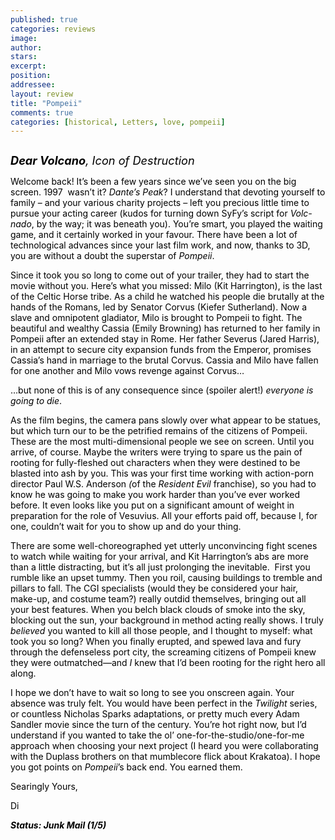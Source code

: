 ```yaml
---
published: true
categories: reviews
image:
author: 
stars: 
excerpt: 
position: 
addressee: 
layout: review
title: "Pompeii"
comments: true
categories: [historical, Letters, love, pompeii]
---
```

<div><p><span class="full-image-block ssNonEditable"><span><a href="/letters/2014/2/21/pompeii.html"><img src="http://static.squarespace.com/static/5005f6bcc4aa41161b33e89e/5329cf1fe4b07c068ebf74de/5329cf1fe4b07c068ebf796c/1393040957667/Pompeii.jpg" alt="" /></a></span></span></p>
<p><em><span style="color:black;font-size:130%;"><strong>Dear Volcano</strong>, Icon of Destruction</span></em></p>
<p><span style="color:black;">Welcome back! It&rsquo;s been a few years since we&rsquo;ve seen you on the big screen. 1997&nbsp; wasn&rsquo;t it? <em>Dante&rsquo;s Peak</em>? I understand that devoting yourself to family &ndash; and your various charity projects &ndash; left you precious little time to pursue your acting career (kudos for turning down SyFy&rsquo;s script for <em>Volc-nado</em>, by the way; it was beneath you). You&rsquo;re smart, you played the waiting game, and it certainly worked in your favour. There have been a lot of technological advances since your last film work, and now, thanks to 3D, you are without a doubt the superstar of <em>Pompeii</em>.</span></p>
<p><span style="color:black;">Since it took you so long to come out of your trailer, they had to start the movie without you. Here&rsquo;s what you missed: Milo (Kit Harrington), is the last of the Celtic Horse tribe. As a child he watched his people die brutally at the hands of the Romans, led by Senator Corvus (Kiefer Sutherland). Now a slave and omnipotent gladiator, Milo is brought to Pompeii to fight. The beautiful and wealthy Cassia (Emily Browning) has returned to her family in Pompeii after an extended stay in Rome. Her father Severus (Jared Harris), in an attempt to secure city expansion funds from the Emperor, promises Cassia&rsquo;s hand in marriage to the brutal Corvus. Cassia and Milo have fallen for one another and Milo vows revenge against Corvus&#8230;</span></p>
<p><span style="color:black;">&#8230;but none of this is of any consequence since (spoiler alert!) <em>everyone is going to die</em>.</span></p>
<p><span style="color:black;">As the film begins, the camera pans slowly over what appear to be statues, but which turn our to be the petrified remains of the citizens of Pompeii. These are the most multi-dimensional people we see on screen. Until you arrive, of course. Maybe the writers were trying to spare us the pain of rooting for fully-fleshed out characters when they were destined to be blasted into ash by you. This was your first time working with action-porn director Paul W.S. Anderson <em>(</em>of the <em>Resident Evil </em>franchise), so you had to know he was going to make you work harder than you&rsquo;ve ever worked before. It even looks like you put on a significant amount of weight in preparation for the role of Vesuvius. All your efforts paid off, because I, for one, couldn&rsquo;t wait for you to show up and do your thing. </span></p>
<p><span style="color:black;">There are some well-choreographed yet utterly unconvincing fight scenes to watch while waiting for your arrival, and Kit Harrington&rsquo;s abs are more than a little distracting, but it&rsquo;s all just prolonging the inevitable.&nbsp; First you rumble like an upset tummy. Then you roil, causing buildings to tremble and pillars to fall. The CGI specialists (would they be considered your hair, make-up, and costume team?) really outdid themselves, bringing out all your best features. When you belch black clouds of smoke into the sky, blocking out the sun, your background in method acting really shows. I truly <em>believed</em> you wanted to kill all those people, and I thought to myself: what took you so long? When you finally erupted, and spewed lava and fury through the defenseless port city, the screaming citizens of Pompeii knew they were outmatched&mdash;and <em>I</em> knew that I&rsquo;d been rooting for the right hero all along.</span></p>
<p><span style="color:black;">I hope we don&rsquo;t have to wait so long to see you onscreen again. Your absence was truly felt. You would have been perfect in the <em>Twilight</em> series, or countless Nicholas Sparks adaptations, or pretty much every Adam Sandler movie since the turn of the century. You&rsquo;re hot right now, but I&rsquo;d understand if you wanted to take the ol&rsquo; one-for-the-studio/one-for-me approach when choosing your next project (I heard you were collaborating with the Duplass brothers on that mumblecore flick about Krakatoa). I hope you got points on <em>Pompeii</em>&rsquo;s back end. You earned them.</span></p>
<p><span style="color:black;">Searingly Yours,</span></p>
<p><span style="color:black;">Di</span></p>
<p><strong><em><span style="color:black;">Status: Junk Mail (1/5)</span></em></strong></p></div>
